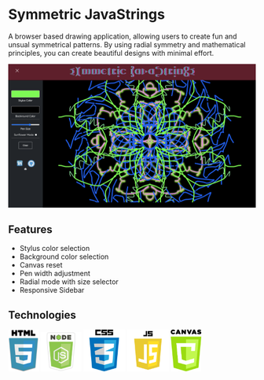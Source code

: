 
# Symmetric JavaStrings
A browser based drawing application, allowing users to create fun and unsual symmetrical patterns. By using radial symmetry and mathematical principles, you can create beautiful designs with minimal effort.

![screenshot](assets/img/screenshot.png)

## Features
 + Stylus color selection
 + Background color selection
 + Canvas reset
 + Pen width adjustment
 + Radial mode with size selector
 + Responsive Sidebar

## Technologies

<img src="assets/img/html.png" height="85px"> <img src="assets/img/node-js-icon-11.jpg" height="80px"> <img src="assets/img/css.png" height="85px"> <img src="assets/img/js.png" height="85px"> <img src="assets/img/canvas.png" height="85px">
  